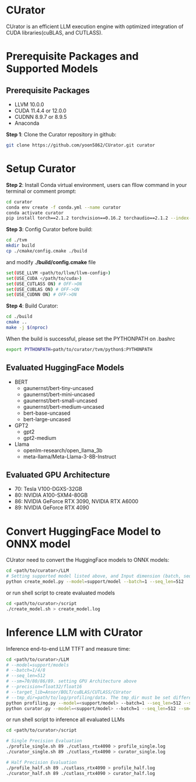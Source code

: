 
# CUrator
  CUrator is an efficient LLM execution engine with optimized integration of CUDA libraries(cuBLAS, and CUTLASS).

# Prerequisite Packages and Supported Models

## **Prerequisite Packages**
- LLVM 10.0.0
- CUDA 11.4.4 or 12.0.0
- CUDNN 8.9.7 or 8.9.5
- Anaconda

**Step 1**: Clone the Curator repository in github:
```bash
git clone https://github.com/yoon5862/CUrator.git curator
```

# **Setup Curator**
**Step 2**: Install Conda virtual environment, users can fllow command in your terminal or comment prompt:
```bash
cd curator
conda env create -f conda.yml --name curator
conda activate curator
pip install torch==2.1.2 torchvision==0.16.2 torchaudio==2.1.2 --index-url https://download.pytorch.org/whl/cu118
```

**Step 3**: Config Curator before build:
```bash
cd ./tvm
mkdir build
cp ./cmake/config.cmake ./build
```
and modify **./build/config.cmake** file
```bash
set(USE_LLVM <path/to/llvm/llvm-config>)
set(USE_CUDA </path/to/cuda>)
set(USE_CUTLASS ON) # OFF->ON
set(USE_CUBLAS ON) # OFF->ON
set(USE_CUDNN ON) # OFF->ON
```
**Step 4**: Build Curator:
```bash
cd ./build
cmake ..
make -j $(nproc)
```
When the build is successful, please set the PYTHONPATH on .bashrc
```bash
export PYTHONPATH=path/to/curator/tvm/python$:PYTHONPATH
```

## **Evaluated HuggingFace Models**
* BERT
  * gaunernst/bert-tiny-uncased
  * gaunernst/bert-mini-uncased
  * gaunernst/bert-small-uncased
  * gaunernst/bert-medium-uncased
  * bert-base-uncased
  * bert-large-uncased
* GPT2
  * gpt2
  * gpt2-medium
* Llama
  * openlm-research/open_llama_3b
  * meta-llama/Meta-Llama-3-8B-Instruct

## **Evaluated GPU Architecture**
  - 70: Tesla V100-DGXS-32GB
  - 80: NVIDIA A100-SXM4-80GB
  - 86: NVIDIA GeForce RTX 3090, NVIDIA RTX A6000
  - 89: NVIDIA GeForce RTX 4090

# **Convert HuggingFace Model to ONNX model**

CUrator need to convert the HuggingFace models to ONNX models:
```bash
cd <path/to/curator>/LLM
# Setting supported model listed above, and Input dimension (batch, seq_len)
python create_model.py --model=support/model --batch=1 --seq_len=512
```

or run shell script to create evaluated models
```bash
cd <path/to/curator>/script
./create_model.sh > create_model.log
```

# **Inference LLM with CUrator**
Inference end-to-end LLM TTFT and measure time:
```bash
cd <path/to/curator>/LLM
# --model=support/models
# --batch=1/4/8
# --seq_len=512
# --sm=70/80/86/89. setting GPU Architecture above
# --precision=float32/float16
# --target_lib=Ansor/BOLT/cuBLAS/CUTLASS/CUrator
# --tmp_dir=path/to/log/profiling/data. The tmp_dir must be set differently for each GPU
python profiling.py --model=<support/model> --batch=1 --seq_len=512 --sm=<SM> --precision=float16 --target_lib=CUrator --tmp_dir=./cutlass_<GPU_names>
python curator.py --model=<support/model> --batch=1 --seq_len=512 --sm=<SM> --precision=float16 --tmp_dir=./cutlass_<GPU_names>
```

or run shell script to inference all evaluated LLMs
```bash
cd <path/to/curator>/script

# Single Precision Evaluation
./profile_single.sh 89 ./cutlass_rtx4090 > profile_single.log
./curator_single.sh 89 ./cutlass_rtx4090 > curator_single.log

# Half Precision Evaluation
./profile_half.sh 89 ./cutlass_rtx4090 > profile_half.log
./curator_half.sh 89 ./cutlass_rtx4090 > curator_half.log
```